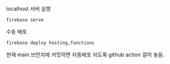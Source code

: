 localhost 서버 실행
```
firebase serve  
```
수동 배포
```
firebase deploy hosting,functions  
```
현재 main 브런치에 커밋하면 자동배포 되도록 github action 걸어 놓음.